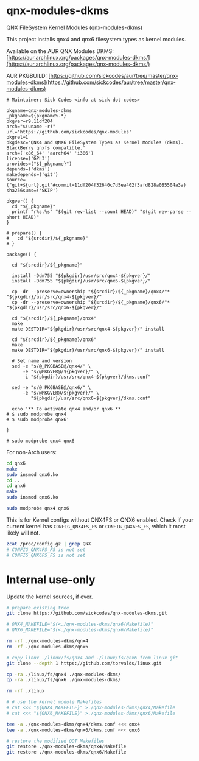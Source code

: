 # qnx-modules-dkms
QNX FileSystem Kernel Modules (qnx-modules-dkms)

This project installs qnx4 and qnx6 filesystem types as kernel modules.

Available on the AUR QNX Modules DKMS: [https://aur.archlinux.org/packages/qnx-modules-dkms/](https://aur.archlinux.org/packages/qnx-modules-dkms/)

AUR PKGBUILD: [https://github.com/sickcodes/aur/tree/master/qnx-modules-dkms](https://github.com/sickcodes/aur/tree/master/qnx-modules-dkms)

```PKGBUILD
# Maintainer: Sick Codes <info at sick dot codes>

pkgname=qnx-modules-dkms
_pkgname=${pkgname%-*}
pkgver=r9.11df204
arch="$(uname -r)"
url='https://github.com/sickcodes/qnx-modules'
pkgrel=1
pkgdesc='QNX4 and QNX6 FileSystem Types as Kernel Modules (dkms). BlackBerry qnxfs compatible.'
arch=('x86_64' 'aarch64' 'i386')
license=('GPL3')
provides=("${_pkgname}")
depends=('dkms')
makedepends=('git')
source=("git+${url}.git"#commit=11df204f32640c7d5ea402f3afd828a085504a3a)
sha256sums=('SKIP')

pkgver() {
  cd "${_pkgname}"
  printf "r%s.%s" "$(git rev-list --count HEAD)" "$(git rev-parse --short HEAD)"
}

# prepare() {
#   cd "${srcdir}/${_pkgname}"
# }

package() {
  
  cd "${srcdir}/${_pkgname}"

  install -Ddm755 "${pkgdir}/usr/src/qnx4-${pkgver}/"
  install -Ddm755 "${pkgdir}/usr/src/qnx6-${pkgver}/"

  cp -dr --preserve=ownership "${srcdir}/${_pkgname}/qnx4/"* "${pkgdir}/usr/src/qnx4-${pkgver}/"
  cp -dr --preserve=ownership "${srcdir}/${_pkgname}/qnx6/"* "${pkgdir}/usr/src/qnx6-${pkgver}/"

  cd "${srcdir}/${_pkgname}/qnx4"
  make
  make DESTDIR="${pkgdir}/usr/src/qnx4-${pkgver}/" install

  cd "${srcdir}/${_pkgname}/qnx6"
  make
  make DESTDIR="${pkgdir}/usr/src/qnx6-${pkgver}/" install

  # Set name and version
  sed -e "s/@_PKGBASE@/qnx4/" \
      -e "s/@PKGVER@/${pkgver}/" \
      -i "${pkgdir}/usr/src/qnx4-${pkgver}/dkms.conf"

  sed -e "s/@_PKGBASE@/qnx6/" \
      -e "s/@PKGVER@/${pkgver}/" \
         "${pkgdir}/usr/src/qnx6-${pkgver}/dkms.conf"

  echo '** To activate qnx4 and/or qnx6 **
# $ sudo modprobe qnx4
# $ sudo modprobe qnx6'
  
}

# sudo modprobe qnx4 qnx6
```

For non-Arch users:

```bash
cd qnx6
make
sudo insmod qnx6.ko
cd ..
cd qnx6
make
sudo insmod qnx6.ko

sudo modprobe qnx4 qnx6
```

This is for Kernel configs without QNX4FS or QNX6 enabled.
Check if your current kernel has `CONFIG_QNX4FS_FS` or `CONFIG_QNX6FS_FS`, which it most likely will not.

```bash
zcat /proc/config.gz | grep QNX
# CONFIG_QNX4FS_FS is not set
# CONFIG_QNX6FS_FS is not set
```

# Internal use-only

Update the kernel sources, if ever.

```bash
# prepare existing tree
git clone https://github.com/sickcodes/qnx-modules-dkms.git

# QNX4_MAKEFILE="$(<./qnx-modules-dkms/qnx6/Makefile)"
# QNX6_MAKEFILE="$(<./qnx-modules-dkms/qnx6/Makefile)"

rm -rf ./qnx-modules-dkms/qnx4
rm -rf ./qnx-modules-dkms/qnx6

# copy linux ./linux/fs/qnx4 and ./linux/fs/qnx6 from linux git
git clone --depth 1 https://github.com/torvalds/linux.git

cp -ra ./linux/fs/qnx4 ./qnx-modules-dkms/
cp -ra ./linux/fs/qnx6 ./qnx-modules-dkms/

rm -rf ./linux

# # use the kernel module Makefiles
# cat <<< "${QNX4_MAKEFILE}" >./qnx-modules-dkms/qnx4/Makefile
# cat <<< "${QNX6_MAKEFILE}" >./qnx-modules-dkms/qnx6/Makefile

tee -a ./qnx-modules-dkms/qnx4/dkms.conf <<< qnx4
tee -a ./qnx-modules-dkms/qnx6/dkms.conf <<< qnx6

# restore the modified OOT Makefiles
git restore ./qnx-modules-dkms/qnx4/Makefile
git restore ./qnx-modules-dkms/qnx6/Makefile

```
